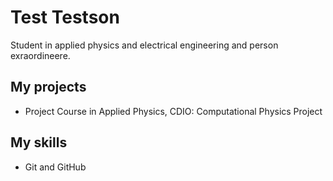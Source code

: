 # Test Testson

Student in applied physics and electrical engineering and
person exraordineere.

## My projects

* Project Course in Applied Physics, CDIO:
  Computational Physics Project

## My skills

* Git and GitHub

